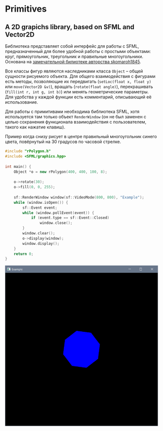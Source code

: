 # Primitives
## A 2D grapichs library, based on SFML and Vector2D

Библиотека представляет собой интерфейс для работы с SFML, предназначенный для более удобной работы с простыми объектами: круг,
прямоугольник, треугольник и правильные многоугольники. Основана на 
[замечательной билиотеке авторства skomaroh1845](https://github.com/skomaroh1845/Linal).

Все классы фигур являются наследниками класса `Object` – общей сущности рисуемого объекта. Для общего взаимодействия с фигурами есть
методы, позволяющие их передвигать (`setLoc(float x, float y)` или `move(Vector2D &v)`), вращать (`rotate(float angle)`), перекрашивать
(`fill(int r, int g, int b)`) или менять геометрические параметры. Для удобства у каждой функции есть комментарий, описывающий её
использование.

Для работы с примитивами необходима библиотека SFML, хотя используется там только объект `RenderWindow` (он не был заменен с целью
сохранения функционала взаимодействия с пользователем, такого как нажатие клавиш).

Пример когда снизу рисует в центре правильный многоугольник синего цвета, повёрнутый на 30 градусов по часовой стрелке.

```c++
#include "rPolygon.h"
#include <SFML/graphics.hpp>

int main() {
    Object *o = new rPolygon(400, 400, 100, 8);

    o->rotate(30);
    o->fill(0, 0, 255);

    sf::RenderWindow window(sf::VideoMode(800, 800), "Example");
    while (window.isOpen()) {
        sf::Event event;
        while (window.pollEvent(event)) {
            if (event.type == sf::Event::Closed)
                window.close();
        }
        window.clear();
        o->display(window);
        window.display();
    }
    return 0;
}
```
![Example image](Example.png)
